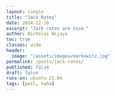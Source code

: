 ```yaml
---
layout: single
title: "Jack Rates"
date: 2024-12-10
excerpt: "Jack rates are nice."
author: Nicholas Wijaya
toc: true
classes: wide
header: 
  image: "/assets/images/markowitz.jpg"
permalink: /posts/jack-rates/
published: false
draft: false
runs-on: ubuntu-22.04
tags: [post, haha]
---
```


<style>
  .page-header img {
    max-width: 100%; /* Adjust as needed */
    height: auto;    /* Maintain aspect ratio */
    width: 50%;      /* Example: Scale to 50% of the container's width */
    display: block;
    margin: 0 auto;  /* Center the image */
  }
</style>
